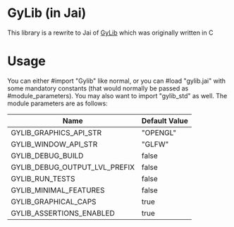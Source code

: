 # GyLib (in Jai)
This library is a rewrite to Jai of [GyLib](https://github.com/PiggybankStudios/gylib) which was originally written in C

# Usage
You can either #import "Gylib" like normal, or you can #load "gylib.jai" with some mandatory constants (that would normally be passed as #module_parameters). You may also want to import "gylib_std" as well. The module parameters are as follows:

| Name                         | Default Value |
|------------------------------|---------------|
| GYLIB_GRAPHICS_API_STR       | "OPENGL"      |
| GYLIB_WINDOW_API_STR         | "GLFW"        |
| GYLIB_DEBUG_BUILD            | false         |
| GYLIB_DEBUG_OUTPUT_LVL_PREFIX| false         |
| GYLIB_RUN_TESTS              | false         |
| GYLIB_MINIMAL_FEATURES       | false         |
| GYLIB_GRAPHICAL_CAPS         | true          |
| GYLIB_ASSERTIONS_ENABLED     | true          |
